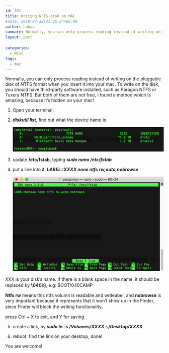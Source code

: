 ```yaml
---
id: 331
title: Writing NFTS disk on MAC
#date: 2018-07-28T21:26:34+00:00
author: Luhao
summary: Normally, you can only process reading instead of writing on the pluggable disk of NTFS format when you insert it into your mac.
layout: post

categories:
  - Misc
tags:
  - mac
---
```


Normally, you can only process reading instead of writing on the pluggable disk of NTFS format when you insert it into your mac. To write on the disk, you should have third-party software installed, such as Paragon NTFS or Tuxera NTFS. But both of them are not free, I found a method which is amazing, because it&#8217;s hidden on your mac!

1. Open your terminal.
2. **_diskutil list_**, find out what the device name is

   ![](/assets/img/uploads/2018/a.png)

3. update **/etc/fstab**, typing **_sudo nano /etc/fstab_**
4. put a line into it, **_LABEL=XXXX none ntfs rw,auto,nobrowse_**

   ![](/assets/img/uploads/2018/b.png)

XXX is your disk&#8217;s name. If there is a blank space in the name, it should be replaced by **\040**的, e.g: BOOT/040CAMP

**Ntfs rw** means this ntfs volumn is readable and writeabel, and **nobrowse** is very important because it represents that it won&#8217;t show up in the Finder, since Finder will block the writing functionality。

press Ctrl + X to exit, and Y for saving.

5. create a link, by **_sudo ln -s /Volumes/XXXX ~/Desktop/XXXX_**

6. reboot, find the link on your desktop, done!

You are welcome!
